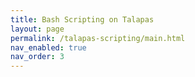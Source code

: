 ```yaml
---
title: Bash Scripting on Talapas
layout: page
permalink: /talapas-scripting/main.html
nav_enabled: true
nav_order: 3
---
```

